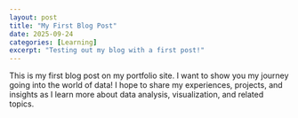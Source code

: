 ```yaml
---
layout: post
title: "My First Blog Post"
date: 2025-09-24
categories: [Learning]
excerpt: "Testing out my blog with a first post!"
---
```


This is my first blog post on my portfolio site. I want to show you my journey going into the world of data! I hope to share my experiences, projects, and insights as I learn more about data analysis, visualization, and related topics.